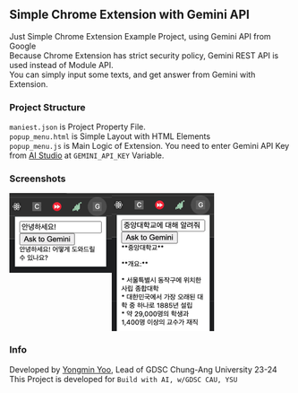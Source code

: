 ## Simple Chrome Extension with Gemini API

Just Simple Chrome Extension Example Project, using Gemini API from Google<br>
Because Chrome Extension has strict security policy, Gemini REST API is used instead of Module API.<br>
You can simply input some texts, and get answer from Gemini with Extension.

### Project Structure

`maniest.json` is Project Property File.<br>
`popup_menu.html` is Simple Layout with HTML Elements<br>
`popup_menu.js` is Main Logic of Extension. You need to enter Gemini API Key from [AI Studio](https://aistudio.google.com) at `GEMINI_API_KEY` Variable.

### Screenshots

<div style="display: flex; flex-direction: row;">
    <img src="screenshots/1.png" width="183" height="142" />
    <img src="screenshots/2.png" width="183" height="246" />
</div>

### Info

Developed by [Yongmin Yoo](https://github.com/yymin1022), Lead of GDSC Chung-Ang University 23-24<br>
This Project is developed for `Build with AI, w/GDSC CAU, YSU`